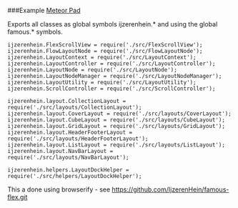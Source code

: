 ###Example
[Meteor Pad](http://meteorpad.com/pad/LHiYnTa7zN7ddgJAR/Leaderboard)

Exports all classes as global symbols ijzerenhein.* and using the global famous.* symbols.

    ijzerenhein.FlexScrollView = require('./src/FlexScrollView');
    ijzerenhein.FlowLayoutNode = require('./src/FlowLayoutNode');
    ijzerenhein.LayoutContext = require('./src/LayoutContext');
    ijzerenhein.LayoutController = require('./src/LayoutController');
    ijzerenhein.LayoutNode = require('./src/LayoutNode');
    ijzerenhein.LayoutNodeManager = require('./src/LayoutNodeManager');
    ijzerenhein.LayoutUtility = require('./src/LayoutUtility');
    ijzerenhein.ScrollController = require('./src/ScrollController');

    ijzerenhein.layout.CollectionLayout = require('./src/layouts/CollectionLayout');
    ijzerenhein.layout.CoverLayout = require('./src/layouts/CoverLayout');
    ijzerenhein.layout.CubeLayout = require('./src/layouts/CubeLayout');
    ijzerenhein.layout.GridLayout = require('./src/layouts/GridLayout');
    ijzerenhein.layout.HeaderFooterLayout = require('./src/layouts/HeaderFooterLayout');
    ijzerenhein.layout.ListLayout = require('./src/layouts/ListLayout');
    ijzerenhein.layout.NavBarLayout = require('./src/layouts/NavBarLayout');

    ijzerenhein.helpers.LayoutDockHelper = require('./src/helpers/LayoutDockHelper');

This a done using browserify - see https://github.com/IjzerenHein/famous-flex.git

